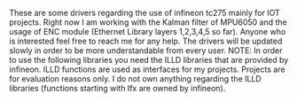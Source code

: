 These are some drivers regarding the use of infineon tc275 mainly for IOT projects.
Right now I am working with the Kalman filter of MPU6050 and the usage of ENC module (Ethernet Library layers 1,2,3,4,5 so far).
Anyone who is interested feel free to reach me for any help.
The drivers will be updated slowly in order to be more understandable from every user.
NOTE: In order to use the following libraries you need the ILLD libraries that are provided by infineon. ILLD functions are used as interfaces for my projects. Projects are for evaluation reasons only. 
I do not own anything regarding the ILLD libraries (functions starting with Ifx are owned by infineon). 
